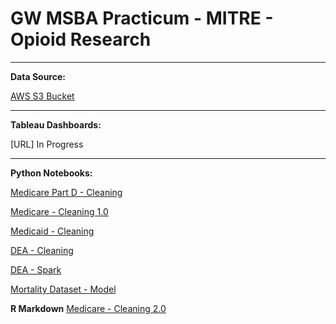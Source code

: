 # GW MSBA Practicum - MITRE - Opioid Research

<hr>

**Data Source:**

[AWS S3 Bucket](https://s3.console.aws.amazon.com/s3/buckets/practicum-mitre/?region=us-east-1&tab=overview)

<hr>

**Tableau Dashboards:**

[URL] In Progress

<hr>

**Python Notebooks:**


[Medicare Part D - Cleaning](https://github.com/martimsilva/practicum_mitre/blob/master/Cleaning%20Medicare%20Dataset.ipynb)

[Medicare - Cleaning 1.0](https://github.com/martimsilva/practicum_mitre/blob/master/Cleaning%20Medicare%20Dataset.ipynb)

[Medicaid - Cleaning](https://github.com/martimsilva/practicum_mitre/blob/master/Medicaid_Cleaning.ipynb)

[DEA - Cleaning](https://github.com/martimsilva/practicum_mitre/blob/master/dea-sample.ipynb)

[DEA - Spark](https://github.com/martimsilva/practicum_mitre/blob/master/dea_spark_code_filtering.txt)

[Mortality Dataset - Model](https://github.com/martimsilva/practicum_mitre/blob/master/Mort2017_EDA_Final.ipynb)


**R Markdown**
[Medicare - Cleaning 2.0](https://github.com/martimsilva/practicum_mitre/blob/master/Cleaning%20Medicare.Rmd)

